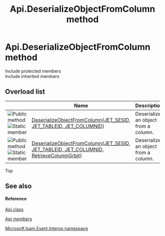 ﻿---
title: Api.DeserializeObjectFromColumn method 
TOCTitle: 'DeserializeObjectFromColumn method '
ms:assetid: Overload:Microsoft.Isam.Esent.Interop.Api.DeserializeObjectFromColumn
ms:mtpsurl: https://msdn.microsoft.com/library/microsoft.isam.esent.interop.api.deserializeobjectfromcolumn(v=EXCHG.10)
ms:contentKeyID: 55100735
ms.date: 07/30/2014
ms.topic: article
f1_keywords:
- Microsoft.Isam.Esent.Interop.Api.DeserializeObjectFromColumn
dev_langs:
- CSharp
- JScript
- VB
- other
---

# Api.DeserializeObjectFromColumn method

Include protected members  
Include inherited members  

## Overload list

<table>
<thead>
<tr class="header">
<th> </th>
<th>Name</th>
<th>Description</th>
</tr>
</thead>
<tbody>
<tr class="odd">
<td><img src="../images/dn292146.pubmethod(exchg.10).gif" title="Public method" alt="Public method" /><img src="../images/dn292146.static(exchg.10).gif" title="Static member" alt="Static member" /></td>
<td><a href="dn292138(v=exchg.10).md">DeserializeObjectFromColumn(JET_SESID, JET_TABLEID, JET_COLUMNID)</a></td>
<td>Deserialize an object from a column.</td>
</tr>
<tr class="even">
<td><img src="../images/dn292146.pubmethod(exchg.10).gif" title="Public method" alt="Public method" /><img src="../images/dn292146.static(exchg.10).gif" title="Static member" alt="Static member" /></td>
<td><a href="dn292115(v=exchg.10).md">DeserializeObjectFromColumn(JET_SESID, JET_TABLEID, JET_COLUMNID, RetrieveColumnGrbit)</a></td>
<td>Deserialize an object from a column.</td>
</tr>
</tbody>
</table>


Top

## See also

#### Reference

[Api class](./api-class.md)

[Api members](./api-members.md)

[Microsoft.Isam.Esent.Interop namespace](./microsoft.isam.esent.interop-namespace.md)